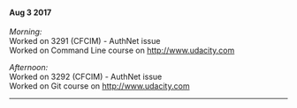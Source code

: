 #### Aug 3 2017

*Morning:*  
Worked on 3291 (CFCIM) - AuthNet issue  
Worked on Command Line course on http://www.udacity.com

*Afternoon:*  
Worked on 3292 (CFCIM) - AuthNet issue  
Worked on Git course on http://www.udacity.com
***
